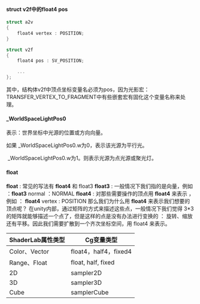 #### struct v2f中的float4 pos

```glsl
struct a2v
{
    float4 vertex : POSITION;
}

struct v2f
{
    float4 pos : SV_POSITION;

    ...
};
```

其中，结构体v2f中顶点坐标变量名必须为pos，因为光影宏：TRANSFER_VERTEX_TO_FRAGMENT中有些嵌套宏有固化这个变量名称来处理。



#### _WorldSpaceLightPos0

表示：世界坐标中光源的位置或方向向量。

如果 _WorldSpaceLightPos0.w为0，表示该光源为平行光。

​		 _WorldSpaceLightPos0.w为1。则表示光源为点光源或聚光灯。



#### float

**float** : 常见的写法有 **float4** 和 float3
**float3** : 一般情况下我们指的是向量，例如 ：**float3** normal ：NORMAL
**float4** : 对那些需要操作的顶点用 **float4** 来表示 ，例如 ： **float4** vertex : POSITION
那么我们为什么用 **float4** 来表示我们想要的顶点呢？
在unity内部，通过矩阵的方式来描述这些点，一般情况下我们觉得 3*3的矩阵就能够描述一个点了，但是这样的点是没有办法进行变换的 ： 旋转、缩放还有平移。因此我们需要扩散到一个齐次坐标空间，用 float4 来表示。



| ShaderLab属性类型 | Cg变量类型            |
| ----------------- | --------------------- |
| Color、Vector     | float4，half4，fixed4 |
| Range、Float      | float, half, fixed    |
| 2D                | sampler2D             |
| 3D                | sampler3D             |
| Cube              | samplerCube           |